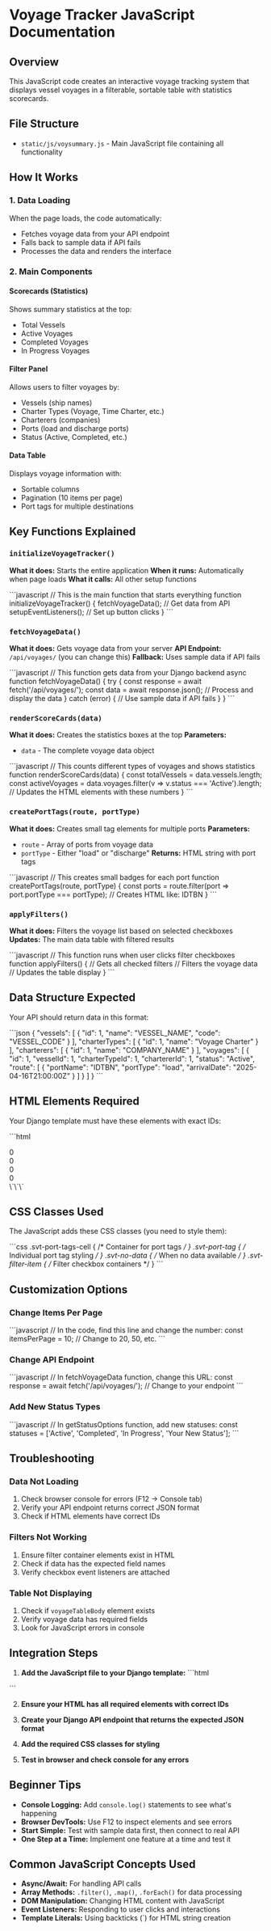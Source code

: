 # Voyage Tracker JavaScript Documentation

## Overview
This JavaScript code creates an interactive voyage tracking system that displays vessel voyages in a filterable, sortable table with statistics scorecards.

## File Structure
- `static/js/voysummary.js` - Main JavaScript file containing all functionality

## How It Works

### 1. Data Loading
When the page loads, the code automatically:
- Fetches voyage data from your API endpoint
- Falls back to sample data if API fails
- Processes the data and renders the interface

### 2. Main Components

#### Scorecards (Statistics)
Shows summary statistics at the top:
- Total Vessels
- Active Voyages  
- Completed Voyages
- In Progress Voyages

#### Filter Panel
Allows users to filter voyages by:
- Vessels (ship names)
- Charter Types (Voyage, Time Charter, etc.)
- Charterers (companies)
- Ports (load and discharge ports)
- Status (Active, Completed, etc.)

#### Data Table
Displays voyage information with:
- Sortable columns
- Pagination (10 items per page)
- Port tags for multiple destinations

## Key Functions Explained

### `initializeVoyageTracker()`
**What it does:** Starts the entire application
**When it runs:** Automatically when page loads
**What it calls:** All other setup functions

\`\`\`javascript
// This is the main function that starts everything
function initializeVoyageTracker() {
    fetchVoyageData();  // Get data from API
    setupEventListeners();  // Set up button clicks
}
\`\`\`

### `fetchVoyageData()`
**What it does:** Gets voyage data from your server
**API Endpoint:** `/api/voyages/` (you can change this)
**Fallback:** Uses sample data if API fails

\`\`\`javascript
// This function gets data from your Django backend
async function fetchVoyageData() {
    try {
        const response = await fetch('/api/voyages/');
        const data = await response.json();
        // Process and display the data
    } catch (error) {
        // Use sample data if API fails
    }
}
\`\`\`

### `renderScoreCards(data)`
**What it does:** Creates the statistics boxes at the top
**Parameters:** 
- `data` - The complete voyage data object

\`\`\`javascript
// This counts different types of voyages and shows statistics
function renderScoreCards(data) {
    const totalVessels = data.vessels.length;
    const activeVoyages = data.voyages.filter(v => v.status === 'Active').length;
    // Updates the HTML elements with these numbers
}
\`\`\`

### `createPortTags(route, portType)`
**What it does:** Creates small tag elements for multiple ports
**Parameters:**
- `route` - Array of ports from voyage data
- `portType` - Either "load" or "discharge"
**Returns:** HTML string with port tags

\`\`\`javascript
// This creates small badges for each port
function createPortTags(route, portType) {
    const ports = route.filter(port => port.portType === portType);
    // Creates HTML like: <span class="svt-port-tag">IDTBN</span>
}
\`\`\`

### `applyFilters()`
**What it does:** Filters the voyage list based on selected checkboxes
**Updates:** The main data table with filtered results

\`\`\`javascript
// This function runs when user clicks filter checkboxes
function applyFilters() {
    // Gets all checked filters
    // Filters the voyage data
    // Updates the table display
}
\`\`\`

## Data Structure Expected

Your API should return data in this format:

\`\`\`json
{
  "vessels": [
    {
      "id": 1,
      "name": "VESSEL_NAME",
      "code": "VESSEL_CODE"
    }
  ],
  "charterTypes": [
    {
      "id": 1,
      "name": "Voyage Charter"
    }
  ],
  "charterers": [
    {
      "id": 1,
      "name": "COMPANY_NAME"
    }
  ],
  "voyages": [
    {
      "id": 1,
      "vesselId": 1,
      "charterTypeId": 1,
      "chartererId": 1,
      "status": "Active",
      "route": [
        {
          "portName": "IDTBN",
          "portType": "load",
          "arrivalDate": "2025-04-16T21:00:00Z"
        }
      ]
    }
  ]
}
\`\`\`

## HTML Elements Required

Your Django template must have these elements with exact IDs:

\`\`\`html
<!-- Scorecards -->
<div id="totalVessels">0</div>
<div id="activeVoyages">0</div>
<div id="completedVoyages">0</div>
<div id="inProgressVoyages">0</div>

<!-- Filter containers -->
<div id="vesselFilters"></div>
<div id="charterTypeFilters"></div>
<div id="chartererFilters"></div>
<div id="portFilters"></div>
<div id="statusFilters"></div>

<!-- Table -->
<tbody id="voyageTableBody"></tbody>

<!-- Pagination -->
<div id="paginationInfo"></div>
<div id="paginationControls"></div>
\`\`\`

## CSS Classes Used

The JavaScript adds these CSS classes (you need to style them):

\`\`\`css
.svt-port-tags-cell { /* Container for port tags */ }
.svt-port-tag { /* Individual port tag styling */ }
.svt-no-data { /* When no data available */ }
.svt-filter-item { /* Filter checkbox containers */ }
\`\`\`

## Customization Options

### Change Items Per Page
\`\`\`javascript
// In the code, find this line and change the number:
const itemsPerPage = 10; // Change to 20, 50, etc.
\`\`\`

### Change API Endpoint
\`\`\`javascript
// In fetchVoyageData function, change this URL:
const response = await fetch('/api/voyages/'); // Change to your endpoint
\`\`\`

### Add New Status Types
\`\`\`javascript
// In getStatusOptions function, add new statuses:
const statuses = ['Active', 'Completed', 'In Progress', 'Your New Status'];
\`\`\`

## Troubleshooting

### Data Not Loading
1. Check browser console for errors (F12 → Console tab)
2. Verify your API endpoint returns correct JSON format
3. Check if HTML elements have correct IDs

### Filters Not Working
1. Ensure filter container elements exist in HTML
2. Check if data has the expected field names
3. Verify checkbox event listeners are attached

### Table Not Displaying
1. Check if `voyageTableBody` element exists
2. Verify voyage data has required fields
3. Look for JavaScript errors in console

## Integration Steps

1. **Add the JavaScript file to your Django template:**
\`\`\`html
<script src="{% static 'js/voysummary.js' %}"></script>
\`\`\`

2. **Ensure your HTML has all required elements with correct IDs**

3. **Create your Django API endpoint that returns the expected JSON format**

4. **Add the required CSS classes for styling**

5. **Test in browser and check console for any errors**

## Beginner Tips

- **Console Logging:** Add `console.log()` statements to see what's happening
- **Browser DevTools:** Use F12 to inspect elements and see errors
- **Start Simple:** Test with sample data first, then connect to real API
- **One Step at a Time:** Implement one feature at a time and test it

## Common JavaScript Concepts Used

- **Async/Await:** For handling API calls
- **Array Methods:** `.filter()`, `.map()`, `.forEach()` for data processing
- **DOM Manipulation:** Changing HTML content with JavaScript
- **Event Listeners:** Responding to user clicks and interactions
- **Template Literals:** Using backticks (`) for HTML string creation
